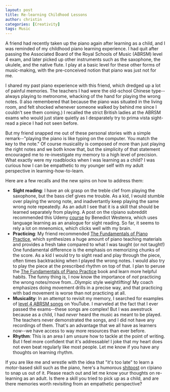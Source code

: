 ```yaml
---
layout: post
title: Re-learning Childhood Lessons
author: christin
categories: [Creativity]
tags: Music
---
```

A friend had recently taken up the piano again after learning as a child, and I was reminded of my childhood piano learning experience. I had quit after passing the Associated Board of the Royal Schools of Music (ABRSM) level 4 exam, and later picked up other instruments such as the saxophone, the ukulele, and the native flute. I play at a basic level for these other forms of music-making, with the pre-conceived notion that piano was just not for me.

I shared my past piano experience with this friend, which dredged up a lot of painful memories. The teachers I had were the old-school Chinese type--always playing to metronome, whacking of the hand for playing the wrong notes. (I also remembered that because the piano was situated in the living room, and felt shocked whenever someone walked by behind me since I couldn't see them coming.) I recalled the strict British ladies at the ABRSM exams who would just stare quietly as I desparately try to prima vista sight-read a piece I had not seen before.

But my friend snapped me out of these personal stories with a simple remark--"playing the piano is like typing on the computer. You match the key to the note." Of course musicality is composed of more than just playing the right notes and we both know that, but the simplicity of that statement encouraged me to re-investigate my memory to a high level of precision. What exactly were my roadblocks when I was learning as a child? I was curious how I can be empathetic to my younger self with my adult perspective in learning-how-to-learn.

Here are a few recalls and the new spins on how to address them:

- **Sight reading**: I have an ok grasp on the treble clef from playing the saxophone, but the bass clef gives me trouble. As a kid, I would stumble over playing the wrong note, and inadvertantly keep playing the same wrong note repeatedly. As an adult I see that it is a skill that should be learned separately from playing. A post on the r/piano subreddit recommended this Udemy [course](https://www.udemy.com/course/sight-reading/) by Benedict Westenra, which uses language learning as an analogue for sight reading. So far, it seems to rely a lot on mnenomics, which clicks well with my brain.
- **Practicing**: My friend recommended [The Fundamentals of Piano Practice](https://pianopractice.org), which synthesizes a huge amount of piano teaching materials and provides a fresh take compared to what I was taught (or not taught!) One fundamental difference is the emphasis on memorizing chunks of the score. As a kid I would try to sight read and play through the piece, often times backtracking when I played the wrong notes. I would also try to play the piece at the prescribed rhythm on top of that. I plan to peruse the [The Fundamentals of Piano Practice](https://pianopractice.org) book and learn more helpful habits. The funny thing is, I now know the importance of *not* practicing the wrong notes/move from...Olympic style weightlifting! My coach emphasizes doing movement drills in a precise way, and that practicing with bad movement is worse than not practicing at all. 
- **Musicality**: In an attempt to revisit my memory, I searched for examples of [level 4 ABRSM songs](https://www.youtube.com/watch?v=olERs-9KPek) on YouTube. I marveled at the fact that I ever passed the exams--these songs are complex! But I was awestruck because as a child, I had *never* heard the music as meant to be played. The teachers never demonstrated the songs, and I did not have any recordings of them. That's an advantage that we all have as learners now--we have access to way more resources than ever before.
- **Rhythm**: This is an area I am unsure how to tackle at the point of writing. But I feel more confident that it's addressable! I joke that my heart does not even beat regularly like most people. Let me know if you have any thoughts on learning rhythm.

If you are like me and wrestle with the idea that "it's too late" to learn a motor-based skill such as the piano, here's a humorous [shitpost](https://us.reddit.com/r/piano/comments/30f8ob/is_it_too_late_to_start_playing/) on r/piano to snap us out of it. Please reach out and let me know your thoughts on re-learning as an adult. Is there a skill you tried to pick up as a child, and are there memories worth revisiting from an empathetic perspective?
